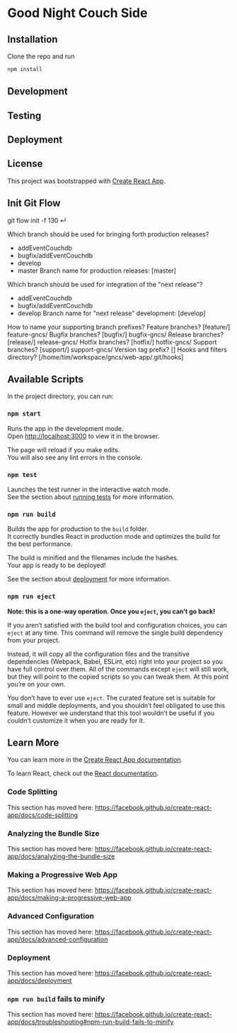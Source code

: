 # Good Night Couch Side

## Installation
Clone the repo and run 

```bash
npm install
```
## Development
## Testing
## Deployment
## License


This project was bootstrapped with [Create React App](https://github.com/facebook/create-react-app).

## Init Git Flow

git flow init -f                                                                                                                                                                                                                   130 ↵

Which branch should be used for bringing forth production releases?
   - addEventCouchdb
   - bugfix/addEventCouchdb
   - develop
   - master
Branch name for production releases: [master] 

Which branch should be used for integration of the "next release"?
   - addEventCouchdb
   - bugfix/addEventCouchdb
   - develop
Branch name for "next release" development: [develop] 

How to name your supporting branch prefixes?
Feature branches? [feature/] feature-gncs/
Bugfix branches? [bugfix/] bugfix-gncs/
Release branches? [release/] release-gncs/
Hotfix branches? [hotfix/] hotfix-gncs/
Support branches? [support/] support-gncs/
Version tag prefix? [] 
Hooks and filters directory? [/home/tim/workspace/gncs/web-app/.git/hooks]

## Available Scripts

In the project directory, you can run:

### `npm start`

Runs the app in the development mode.<br />
Open [http://localhost:3000](http://localhost:3000) to view it in the browser.

The page will reload if you make edits.<br />
You will also see any lint errors in the console.

### `npm test`

Launches the test runner in the interactive watch mode.<br />
See the section about [running tests](https://facebook.github.io/create-react-app/docs/running-tests) for more information.

### `npm run build`

Builds the app for production to the `build` folder.<br />
It correctly bundles React in production mode and optimizes the build for the best performance.

The build is minified and the filenames include the hashes.<br />
Your app is ready to be deployed!

See the section about [deployment](https://facebook.github.io/create-react-app/docs/deployment) for more information.

### `npm run eject`

**Note: this is a one-way operation. Once you `eject`, you can’t go back!**

If you aren’t satisfied with the build tool and configuration choices, you can `eject` at any time. This command will remove the single build dependency from your project.

Instead, it will copy all the configuration files and the transitive dependencies (Webpack, Babel, ESLint, etc) right into your project so you have full control over them. All of the commands except `eject` will still work, but they will point to the copied scripts so you can tweak them. At this point you’re on your own.

You don’t have to ever use `eject`. The curated feature set is suitable for small and middle deployments, and you shouldn’t feel obligated to use this feature. However we understand that this tool wouldn’t be useful if you couldn’t customize it when you are ready for it.

## Learn More

You can learn more in the [Create React App documentation](https://facebook.github.io/create-react-app/docs/getting-started).

To learn React, check out the [React documentation](https://reactjs.org/).

### Code Splitting

This section has moved here: https://facebook.github.io/create-react-app/docs/code-splitting

### Analyzing the Bundle Size

This section has moved here: https://facebook.github.io/create-react-app/docs/analyzing-the-bundle-size

### Making a Progressive Web App

This section has moved here: https://facebook.github.io/create-react-app/docs/making-a-progressive-web-app

### Advanced Configuration

This section has moved here: https://facebook.github.io/create-react-app/docs/advanced-configuration

### Deployment

This section has moved here: https://facebook.github.io/create-react-app/docs/deployment

### `npm run build` fails to minify

This section has moved here: https://facebook.github.io/create-react-app/docs/troubleshooting#npm-run-build-fails-to-minify
